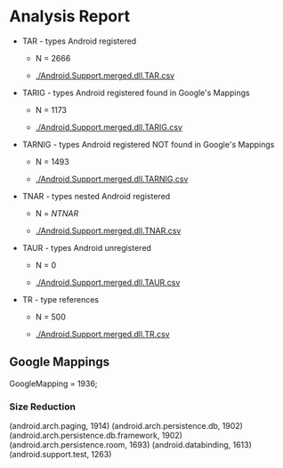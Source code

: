 # Analysis Report

*   TAR - types Android registered

    *   N = 2666

    *   [./Android.Support.merged.dll.TAR.csv](./Android.Support.merged.dll.TAR.csv)

*   TARIG - types Android registered found in Google's Mappings

    *   N = 1173

    *   [./Android.Support.merged.dll.TARIG.csv](./Android.Support.merged.dll.TARIG.csv)

*   TARNIG - types Android registered NOT found in Google's Mappings

    *   N = 1493

    *   [./Android.Support.merged.dll.TARNIG.csv](./Android.Support.merged.dll.TARNIG.csv)

*   TNAR - types nested Android registered

    *   N = $NTNAR$

    *   [./Android.Support.merged.dll.TNAR.csv](./Android.Support.merged.dll.TNAR.csv)
    
*   TAUR - types Android unregistered 
        
    *   N = 0

    *   [./Android.Support.merged.dll.TAUR.csv](./Android.Support.merged.dll.TAUR.csv)
    
*   TR - type references

    *   N = 500

    *   [./Android.Support.merged.dll.TR.csv](./Android.Support.merged.dll.TR.csv)

## Google Mappings

GoogleMapping = 1936;

### Size Reduction

(android.arch.paging, 1914)
(android.arch.persistence.db, 1902)
(android.arch.persistence.db.framework, 1902)
(android.arch.persistence.room, 1693)
(android.databinding, 1613)
(android.support.test, 1263)


